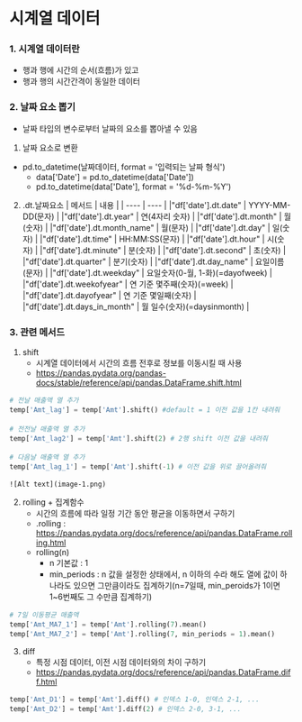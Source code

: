 # 시계열 데이터

### 1. 시계열 데이터란
* 행과 행에 시간의 순서(흐름)가 있고
* 행과 행의 시간간격이 동일한 데이터

### 2. 날짜 요소 뽑기
* 날짜 타입의 변수로부터 날짜의 요소를 뽑아낼 수 있음

1. 날짜 요소로 변환
* pd.to_datetime(날짜데이터, format = '입력되는 날짜 형식')
    * data['Date'] = pd.to_datetime(data['Date'])
    * pd.to_datetime(data['Date'], format = '%d-%m-%Y')

2. .dt.날짜요소
| 메서드 |	내용 |
| ---- | ---- |
|"df['date'].dt.date" |	YYYY-MM-DD(문자) |
|"df['date'].dt.year" |	연(4자리 숫자) |
|"df['date'].dt.month" |	월(숫자) |
|"df['date'].dt.month_name" |	월(문자) |
|"df['date'].dt.day" |	일(숫자) |
|"df['date'].dt.time" |	HH:MM:SS(문자) |
|"df['date'].dt.hour" |	시(숫자) |
|"df['date'].dt.minute" |	분(숫자) |
|"df['date'].dt.second" |	초(숫자) |
|"df['date'].dt.quarter" |	분기(숫자) |
|"df['date'].dt.day_name" |	요일이름(문자) |
|"df['date'].dt.weekday" |	요일숫자(0-월, 1-화)(=dayofweek) |
|"df['date'].dt.weekofyear" |	연 기준 몇주째(숫자)(=week) |
|"df['date'].dt.dayofyear" |	연 기준 몇일째(숫자) |
|"df['date'].dt.days_in_month" |	월 일수(숫자)(=daysinmonth) |


### 3. 관련 메서드

1. shift
    * 시계열 데이터에서 시간의 흐름 전후로 정보를 이동시킬 때 사용
    * https://pandas.pydata.org/pandas-docs/stable/reference/api/pandas.DataFrame.shift.html
```python
# 전날 매출액 열 추가
temp['Amt_lag'] = temp['Amt'].shift() #default = 1 이전 값을 1칸 내려줘

# 전전날 매출액 열 추가
temp['Amt_lag2'] = temp['Amt'].shift(2) # 2행 shift 이전 값을 내려줘

# 다음날 매출액 열 추가
temp['Amt_lag_1'] = temp['Amt'].shift(-1) # 이전 값을 위로 끌어올려줘
```
    ![Alt text](image-1.png)


2. rolling + 집계함수
    * 시간의 흐름에 따라 일정 기간 동안 평균을 이동하면서 구하기
    * .rolling : https://pandas.pydata.org/docs/reference/api/pandas.DataFrame.rolling.html
    * rolling(n)
        * n 기본값 : 1
        * min_periods : n 값을 설정한 상태에서, n 이하의 수라 해도 열에 값이 하나라도 있으면 그만큼이라도 집계하기(n=7일때, min_peroids가 1이면 1~6번째도 그 수만큼 집계하기)
```python
# 7일 이동평균 매출액
temp['Amt_MA7_1'] = temp['Amt'].rolling(7).mean()
temp['Amt_MA7_2'] = temp['Amt'].rolling(7, min_periods = 1).mean()
```

3. diff
    * 특정 시점 데이터, 이전 시점 데이터와의 차이 구하기
    * https://pandas.pydata.org/docs/reference/api/pandas.DataFrame.diff.html
```python
temp['Amt_D1'] = temp['Amt'].diff() # 인덱스 1-0, 인덱스 2-1, ...
temp['Amt_D2'] = temp['Amt'].diff(2) # 인덱스 2-0, 3-1, ...
```